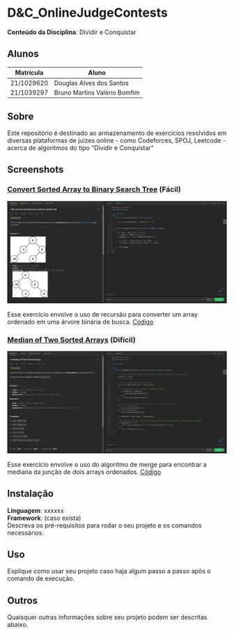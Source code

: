 # D&C_OnlineJudgeContests

**Conteúdo da Disciplina**: Dividir e Conquistar<br>

## Alunos
| Matrícula | Aluno |
| -- | -- |
| 21/1029620 | Douglas Alves dos Santos |
| 21/1039297 | Bruno Martins Valério Bomfim |

## Sobre 
Este repositório é destinado ao armazenamento de exercícios resolvidos em diversas plataformas de juízes online - como Codeforces, SPOJ, Leetcode - acerca de algoritmos do tipo "Dividir e Conquistar"

## Screenshots

### [Convert Sorted Array to Binary Search Tree](https://leetcode.com/problems/convert-sorted-array-to-binary-search-tree/) (Fácil)

![Convert Sorted Array to Binary Search Tree](assets/array_to_tree.png)

Esse exercício envolve o uso de recursão para converter um array ordenado em uma árvore binária de busca.
[Código](./exercicios/sortedArrayToBST.cpp)

### [Median of Two Sorted Arrays](https://leetcode.com/problems/median-of-two-sorted-arrays/) (Difícil)

![Median of Two Sorted Arrays](assets/median_sorted_arrays.png)

Esse exercício envolve o uso do algoritmo de merge para encontrar a mediana da junção de dois arrays ordenados.
[Código](./exercicios/findMedianSortedArrays.cpp)

## Instalação 
**Linguagem**: xxxxxx<br>
**Framework**: (caso exista)<br>
Descreva os pré-requisitos para rodar o seu projeto e os comandos necessários.

## Uso 
Explique como usar seu projeto caso haja algum passo a passo após o comando de execução.

## Outros 
Quaisquer outras informações sobre seu projeto podem ser descritas abaixo.




